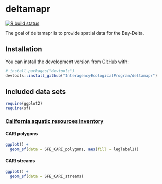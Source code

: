 
<!-- README.md is generated from README.Rmd. Please edit that file -->

# deltamapr

<!-- badges: start -->

[![R build
status](https://github.com/InteragencyEcologicalProgram/deltamapr/workflows/R-CMD-check/badge.svg)](https://github.com/InteragencyEcologicalProgram/deltamapr/actions)
<!-- badges: end -->

The goal of deltamapr is to provide spatial data for the Bay-Delta.

## Installation

You can install the development version from
[GitHub](https://github.com/) with:

``` r
# install.packages("devtools")
devtools::install_github("InteragencyEcologicalProgram/deltamapr")
```

## Included data sets

``` r
require(ggplot2)
require(sf)
```

### [California aquatic resources inventory](https://www.sfei.org/data/california-aquatic-resource-inventory-cari-version-03-gis-data#sthash.zuIpGDaQ.dpbs)

#### CARI polygons

``` r
ggplot() +
  geom_sf(data = SFE_CARI_polygons, aes(fill = leglabel1))
```

#### CARI streams

``` r
ggplot() +
  geom_sf(data = SFE_CARI_streams)
```
